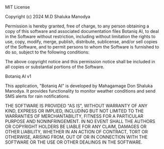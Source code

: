 MIT License

Copyright (c) 2024 M.D Shaluka Manodya

Permission is hereby granted, free of charge, to any person obtaining a copy of this software and associated documentation files Botaniq AI, to deal in the Software without restriction, including without limitation the rights to use, copy, modify, merge, publish, distribute, sublicense, and/or sell copies of the Software, and to permit persons to whom the Software is furnished to do so, subject to the following conditions:

The above copyright notice and this permission notice shall be included in all copies or substantial portions of the Software.

Botaniq AI v1

This application, "Botaniq AI" is developed by Mahagamage Don Shaluka Manodya. It provides functionality to monitor weather conditions and send SMS alerts for rain notifications.

THE SOFTWARE IS PROVIDED "AS IS", WITHOUT WARRANTY OF ANY KIND, EXPRESS OR IMPLIED, INCLUDING BUT NOT LIMITED TO THE WARRANTIES OF MERCHANTABILITY, FITNESS FOR A PARTICULAR PURPOSE AND NONINFRINGEMENT. IN NO EVENT SHALL THE AUTHORS OR COPYRIGHT HOLDERS BE LIABLE FOR ANY CLAIM, DAMAGES OR OTHER LIABILITY, WHETHER IN AN ACTION OF CONTRACT, TORT OR OTHERWISE, ARISING FROM, OUT OF OR IN CONNECTION WITH THE SOFTWARE OR THE USE OR OTHER DEALINGS IN THE SOFTWARE.
